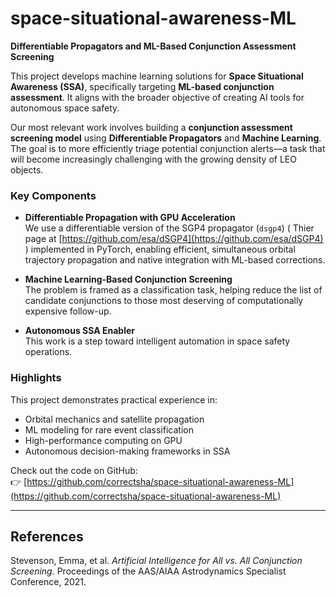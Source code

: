 # space-situational-awareness-ML

**Differentiable Propagators and ML-Based Conjunction Assessment Screening**

This project develops machine learning solutions for **Space Situational Awareness (SSA)**, specifically targeting **ML-based conjunction assessment**. It aligns with the broader objective of creating AI tools for autonomous space safety.

Our most relevant work involves building a **conjunction assessment screening model** using **Differentiable Propagators** and **Machine Learning**. The goal is to more efficiently triage potential conjunction alerts—a task that will become increasingly challenging with the growing density of LEO objects.

### Key Components

- **Differentiable Propagation with GPU Acceleration**  
  We use a differentiable version of the SGP4 propagator (`dsgp4`) ( Thier page at [https://github.com/esa/dSGP4](https://github.com/esa/dSGP4) ) implemented in PyTorch, enabling efficient, simultaneous orbital trajectory propagation and native integration with ML-based corrections.

- **Machine Learning-Based Conjunction Screening**  
  The problem is framed as a classification task, helping reduce the list of candidate conjunctions to those most deserving of computationally expensive follow-up.

- **Autonomous SSA Enabler**  
  This work is a step toward intelligent automation in space safety operations.

### Highlights

This project demonstrates practical experience in:

- Orbital mechanics and satellite propagation  
- ML modeling for rare event classification  
- High-performance computing on GPU  
- Autonomous decision-making frameworks in SSA

Check out the code on GitHub:  
👉 [https://github.com/correctsha/space-situational-awareness-ML](https://github.com/correctsha/space-situational-awareness-ML)

---

## References

Stevenson, Emma, et al. *Artificial Intelligence for All vs. All Conjunction Screening.* Proceedings of the AAS/AIAA Astrodynamics Specialist Conference, 2021.
